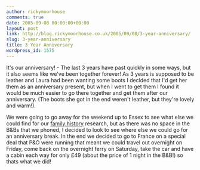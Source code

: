 ```yaml
---
author: rickymoorhouse
comments: true
date: 2005-09-08 00:00:00+00:00
layout: post
link: http://blog.rickymoorhouse.co.uk/2005/09/08/3-year-anniversary/
slug: 3-year-anniversary
title: 3 Year Anniversary
wordpress_id: 1575
---
```



It's our anniversary! - The last 3 years have past quickly in some ways,
but it also seems like we've been together forever! As 3 years is supposed to be leather and Laura had
been wanting some boots I decided that I'd get her them as an anniversary present, but when I went to
get them I found it would be much easier to go there together and get them after our anniversary.
(The boots she got in the end weren't leather, but they're lovely and warm!).




We were going to go away for the weekend up to Essex to see what else we could find for our
[family history](http://www.samespirit.net/family/) research, but as there was no
space in the B&Bs that we phoned, I decided to look to see where else we could go for an anniversary
break. In the end we decided to go to France on a special deal that P&O were running that meant we
could travel out overnight on Friday, come back on the overnight ferry on Saturday, take the car and
have a cabin each way for only £49 (about the price of 1 night in the B&B!) so thats what we did!
